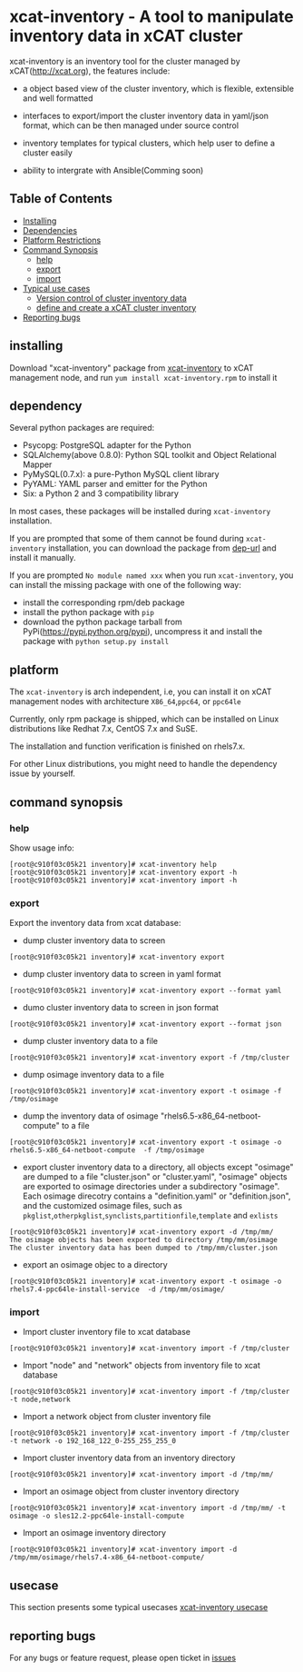 # xcat-inventory - A tool to manipulate inventory data in xCAT cluster

xcat-inventory is an inventory tool for the cluster managed by xCAT(http://xcat.org), the features include:

- a object based view of the cluster inventory, which is flexible, extensible and well formatted

- interfaces to export/import the cluster inventory data in yaml/json format, which can be then managed under source control

- inventory templates for typical clusters, which help user to define a cluster easily

- ability to intergrate with Ansible(Comming soon)

## Table of Contents

- [Installing](#installing)
- [Dependencies](#dependency)
- [Platform Restrictions](#platform)
- [Command Synopsis](#command-synopsis)
  - [help](#help)
  - [export](#export)
  - [import](#import)
- [Typical use cases](#usecase)
  - [Version control of cluster inventory data](#versioncontrol)
  - [define and create a xCAT cluster inventory](#definecluster)
- [Reporting bugs](#reporting-bugs)


## installing

Download "xcat-inventory" package from [xcat-inventory](http://xcat.org/files/xcat/xcat-dep/2.x_Linux/beta/xcat-inventory/xcat-inventory-0.1.2-snap201804040002.noarch.rpm) to xCAT management node, and run `yum install xcat-inventory.rpm` to install it

## dependency

Several python packages are required:

* Psycopg: PostgreSQL adapter for the Python
* SQLAlchemy(above 0.8.0): Python SQL toolkit and Object Relational Mapper
* PyMySQL(0.7.x): a pure-Python MySQL client library
* PyYAML: YAML parser and emitter for the Python
* Six: a Python 2 and 3 compatibility library

In most cases, these packages will be installed during `xcat-inventory` installation. 

If you are prompted that some of them cannot be found during `xcat-inventory` installation, you can download the package from [dep-url](http://xcat.org/files/xcat/xcat-dep/2.x_Linux/beta/xcat-inventory/) and install it manually. 

If you are prompted `No module named xxx` when you run `xcat-inventory`, you can install the missing package with one of the following way: 

* install the corresponding rpm/deb package
* install the python package with `pip`
* download the python package tarball from PyPi(https://pypi.python.org/pypi), uncompress it and install the package with `python setup.py install`

## platform

The `xcat-inventory` is arch independent, i.e, you can install it on xCAT management nodes with architecture `X86_64`,`ppc64`, or `ppc64le` 

Currently, only rpm package is shipped, which can be installed on Linux distributions like Redhat 7.x, CentOS 7.x and SuSE. 

The installation and function verification is finished on rhels7.x. 

For other Linux distributions, you might need to handle the dependency issue by yourself. 


## command synopsis

### help

Show usage info:

```
[root@c910f03c05k21 inventory]# xcat-inventory help
[root@c910f03c05k21 inventory]# xcat-inventory export -h
[root@c910f03c05k21 inventory]# xcat-inventory import -h
```

### export

Export the inventory data from xcat database: 

* dump cluster inventory data to screen
```
[root@c910f03c05k21 inventory]# xcat-inventory export
```
* dump cluster inventory data to screen in yaml format
```
[root@c910f03c05k21 inventory]# xcat-inventory export --format yaml
```
* dumo cluster inventory data to screen in json format
```
[root@c910f03c05k21 inventory]# xcat-inventory export --format json
```
* dump cluster inventory data to a file 
```
[root@c910f03c05k21 inventory]# xcat-inventory export -f /tmp/cluster
```
* dump osimage inventory data to a file
```
[root@c910f03c05k21 inventory]# xcat-inventory export -t osimage -f /tmp/osimage
``` 
* dump the inventory data of osimage "rhels6.5-x86_64-netboot-compute" to a file
```
[root@c910f03c05k21 inventory]# xcat-inventory export -t osimage -o rhels6.5-x86_64-netboot-compute  -f /tmp/osimage
```
* export cluster inventory data to a directory, all objects except "osimage" are dumped to a file "cluster.json" or "cluster.yaml", "osimage" objects are exported to osimage directories under a subdirectory "osimage". Each osimage direcotry contains a "definition.yaml" or "definition.json", and the customized osimage files, such as `pkglist`,`otherpkglist`,`synclists`,`partitionfile`,`template` and `exlists` 
```
[root@c910f03c05k21 inventory]# xcat-inventory export -d /tmp/mm/
The osimage objects has been exported to directory /tmp/mm/osimage
The cluster inventory data has been dumped to /tmp/mm/cluster.json
```
* export an osimage objec to a directory
```
[root@c910f03c05k21 inventory]# xcat-inventory export -t osimage -o rhels7.4-ppc64le-install-service  -d /tmp/mm/osimage/
```
 
 ### import

* Import cluster inventory file to xcat database
 
```                    
[root@c910f03c05k21 inventory]# xcat-inventory import -f /tmp/cluster
```
* Import "node" and "network" objects from inventory file to xcat database
```
[root@c910f03c05k21 inventory]# xcat-inventory import -f /tmp/cluster  -t node,network
```
* Import a network object from cluster inventory file
```
[root@c910f03c05k21 inventory]# xcat-inventory import -f /tmp/cluster  -t network -o 192_168_122_0-255_255_255_0
```
* Import cluster inventory data from an inventory directory
```
[root@c910f03c05k21 inventory]# xcat-inventory import -d /tmp/mm/
```
* Import an osimage object from cluster inventory directory
```
[root@c910f03c05k21 inventory]# xcat-inventory import -d /tmp/mm/ -t osimage -o sles12.2-ppc64le-install-compute
```
* Import an osimage inventory directory
```
[root@c910f03c05k21 inventory]# xcat-inventory import -d /tmp/mm/osimage/rhels7.4-x86_64-netboot-compute/
``` 

## usecase

This section presents some typical usecases [xcat-inventory usecase](http://xcat-docs.readthedocs.io/en/latest/advanced/xcat-inventory/index.html)

## reporting bugs

For any bugs or feature request, please open ticket in [issues](https://github.com/xcat2/xcat-inventory/issues)



